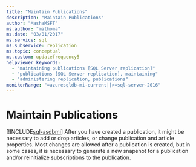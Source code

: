 ```yaml
---
title: "Maintain Publications"
description: "Maintain Publications"
author: "MashaMSFT"
ms.author: "mathoma"
ms.date: "03/01/2017"
ms.service: sql
ms.subservice: replication
ms.topic: conceptual
ms.custom: updatefrequency5
helpviewer_keywords:
  - "maintaining publications [SQL Server replication]"
  - "publications [SQL Server replication], maintaining"
  - "administering replication, publications"
monikerRange: "=azuresqldb-mi-current||>=sql-server-2016"
---
```

# Maintain Publications
[!INCLUDE[sql-asdbmi](../../../includes/applies-to-version/sql-asdbmi.md)]
  After you have created a publication, it might be necessary to add or drop articles, or change publication and article properties. Most changes are allowed after a publication is created, but in some cases, it is necessary to generate a new snapshot for a publication and/or reinitialize subscriptions to the publication.
